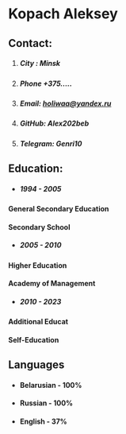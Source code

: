 # Kopach Aleksey
## Contact:
1. ##### City : Minsk
2. ##### Phone +375.....
3. ##### Email: holiwaa@yandex.ru
4. ##### GitHub: Alex202beb
5. ##### Telegram: Genri10 

## Education:
- ##### 1994 - 2005
#### General Secondary Education
#### Secondary School 
- ##### 2005 - 2010
#### Higher Education
#### Academy of Management
- ##### 2010 - 2023
#### Additional Educat
#### Self-Education

## Languages
- #### Belarusian - 100%
- #### Russian - 100%
- #### English - 37%
